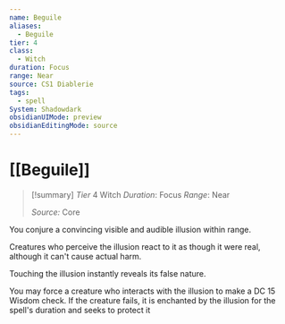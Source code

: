 ```yaml
---
name: Beguile
aliases:
  - Beguile
tier: 4
class:
  - Witch
duration: Focus
range: Near
source: CS1 Diablerie
tags:
  - spell
System: Shadowdark
obsidianUIMode: preview
obsidianEditingMode: source
---
```






 # [[Beguile]]

>[!summary]
> *Tier* 4
> Witch
> *Duration*: Focus
> *Range*: Near
> 
> *Source:* Core

You conjure a convincing visible and audible illusion within range. 

Creatures who perceive the illusion react to it as though it were real, although it can't cause actual harm. 

Touching the illusion instantly reveals its false nature. 

You may force a creature who interacts with the illusion to make a DC 15 Wisdom check. If the creature fails, it is enchanted by the illusion for the spell's duration and seeks to protect it


